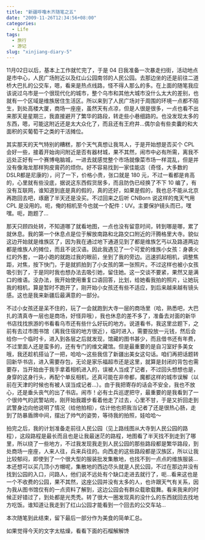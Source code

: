 ```yaml
---
title: "新疆呼噜木齐随笔之五"
date: "2009-11-26T12:34:56+08:00"
categories:
  - Life
tags:
  - 旅行
  - 游记
slug: "xinjiang-diary-5"
---
```


11月02日以后，基本上工作就忙完了，于是 04 日我准备一次暴走扫街，活动地点是市中心，人民广场附近以及红山公园南邻的人民公园。去那边坐的还是前往二道桥大巴扎的公交车，嗯，看来是热点线路，怪不得人那么的多。在上面的随笔我应该说过乌市是一个很现代化的城市，整个乌市和其他大城市没什么太大的差别，也就有一个区域是维族居住生活区。所以来到了人民广场对于周围的环境一点都不陌生，到处高楼大厦，商场一座座，虽然天有点凉，但是人很是很多，一点也看不出来那天是星期三，我直接避开了繁华的路段，转走些小巷细路的。也没发现太多的东西，嗯，可能这附近还是太大众化了，而且还有王府井...偶尔会有些卖囊的和大面积的买葡萄干之类的干活摊位。

其实那天的天气特别的糟糕，那个天气真想让我骂人，于是开始想是否买个 CPL 会好一些，接着开始询问附近是否有器材城，果不其然，闹市中必有所需，离我不远处正好有一个赛博电脑城，一进去就感觉整个市场就像菜市场一样混乱，但是并没有像海龙那样狗皮膏药的烦你。好不容易找到一家佳能店（奇怪，大多数的DSLR都是尼康的），问了一下，价格小贵，张口就是 180 元，不过一看都是肯高的，心里就有些没底，据说这东西假货居多，而且防伪已经换了不下 10 编了，有没有互联网，谁知道到底是真的假的，真的还好，如果是假的，我也总不能从北京再跑回去吧，琢磨了半天还是没买。不过回来之后听 CNBorn 说这样的鬼天气用 CPL 是没用的。呃，俺的相机至今也就一个配件：UV。主要保护镜头而已，嘿嘿。呃，跑题了...

那天只顾四处转，不知道哪了就看地图，一点也没有留意时间，转到哪是哪，累了就休息。我的第一个休息点是位于解放南路和北路交口附近的汗腾格里大寺。貌似这边开始就是维族区了，因为我在通过地下通道见到了都是维族乞丐以及路道两边都是维族人的摊位，而且不说汉语。因此我遇见了一个可爱的维族小女孩：身袭火红的外套，一路小跑的就跑过我的眼前，坐到了我的旁边。迅速抓起相机，调整焦距，对焦，按下快门，于是就抓拍到了小女孩的第一张照片。不过这样也被小女孩吸引到了，于是同时我也想办法去吸引她，留住她。这一交谈不要紧，果然又是满口的维语。没办法，我开始使用重复口语回答，比划，给她看我拍的照片，让她玩我的相机，算是暂时不跑开了，刚开始小女孩还有些不适应，到后来越来越有镜头感。这也是我来新疆后最满意的一部分。

不过小女孩还是呆不住的，玩了一会就跑到大寺一层的商场里（哈，熟悉吧，大巴扎的清真寺一层也是商场，好怪异哦），我也休息的差不多了，准备去对面的新华书店找找旅游的书看看乌市还有些什么好玩的地方。说道看书，我这里岔题下，之前有去过市图书馆（离我住宿的地方很近），临时进入，需要投放一元钱，然后会给你一个临时卡，进入到各层之后就发现，馆藏的图书甚少，而且借书还有年费，不过里面人还是蛮多的，还有专门的维文藏馆。但是最重要的是自习室好多美女哦，我还趁机搭讪了一把，哈哈～这些我信了新疆出美女这句话。咱们再把话题转回新华书店，进入需要存包，无论是家乐福超市还是这里，就算是封闭的背包也需要存，当开始由于我手拿着相机进入的，误被人当成了记者，不过回头想想也是，身穿的这身行头，再配个单反相机，还真可能在非帝都，魔都这样的城市误解（以前在天津的时候也有被人误当成记者...）。由于我把寄存的话会不安全，我也不放心，还是垂头丧气的出了书店。闹市！必有士兵巡逻把守，最重要的是我看到了一个很帅气的武警站岗，刚开始我踱步看着他走了过去，心里不甘，于是又折回走到武警身边向他说明了情况（给他拍相），估计他也把我当记者了还是很热心肠，走到了防暴盾牌中间，摆出了帅气的姿势，等待我的拍照，娃哈哈～


拍完之后，我的计划准备走前往人民公园（见上路线图从大寺到人民公园的路程），这段路程是最长而且也是让我最迷茫的路程，地图看了半天找不到走到了哪里，所以绕了一些地方，不过我发现我走到人民公园的那些路段都是繁华路段，到处商场一座座，人来人往，兵来兵往的。向西走的这些路段都是汉族区，所以让我比较郁闷，即使到了一个很大型的服装批发集散地，也找不到一点点的维族服装...本还想可以买几顶小方帽呢，集散地的西边尽头就是人民公园，不过在那边并没有找到公园的入口，问路人，他们说不远处有个缺口走进去就行了，呃...看来这也是一个不收费的公园，果不其然，这座公园并没有太多的人，也许跟天气有关系，因为我从图书馆仅有的一点资料了解到，这边公园会有群众载歌载舞。看来我来的时候正好错过了，到处都是光秃秃。转了很大一圈发现真的没什么的东西就回去找地方吃饭。谁知道让我走到了红山公园才能看到一个回去的公交车站...

本次随笔到此结束，留下最后一部分作为美食的简单汇总。

如果觉得今天的文字太枯燥，看看下面的石榴解解馋

